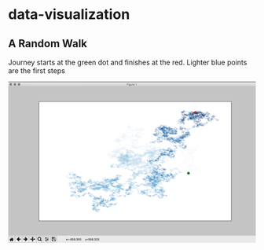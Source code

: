 # data-visualization

## A Random Walk

Journey starts at the green dot and finishes at the red.  Lighter blue points are the first steps

![A Random Walk](https://github.com/nickBlack4/data-visualization/blob/master/random-walk/randomWalk.png "Screenshot of App")
